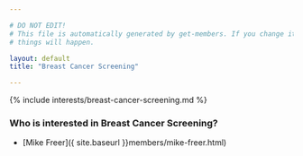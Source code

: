 ```yaml
---

# DO NOT EDIT!
# This file is automatically generated by get-members. If you change it, bad
# things will happen.

layout: default
title: "Breast Cancer Screening"

---
```


{% include interests/breast-cancer-screening.md %}

### Who is interested in Breast Cancer Screening?


* [Mike Freer]({ site.baseurl }}members/mike-freer.html)
